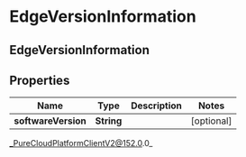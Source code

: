 # EdgeVersionInformation

## EdgeVersionInformation

## Properties

|Name | Type | Description | Notes|
|------------ | ------------- | ------------- | -------------|
| **softwareVersion** | **String** |  | [optional] |



_PureCloudPlatformClientV2@152.0.0_

